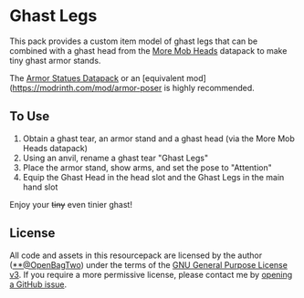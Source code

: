 # Ghast Legs

This pack provides a custom item model of ghast legs that can be
combined with a ghast head from the
[More Mob Heads](https://vanillatweaks.net/picker/datapacks/)
datapack to make tiny ghast armor stands.

The [Armor Statues Datapack](https://modrinth.com/datapack/armor-statues-datapack)
or an [equivalent mod](https://modrinth.com/mod/armor-poser is
highly recommended.

## To Use

1. Obtain a ghast tear, an armor stand and a ghast head (via the More
   Mob Heads datapack)
2. Using an anvil, rename a ghast tear "Ghast Legs"
3. Place the armor stand, show arms, and set the pose to "Attention"
4. Equip the Ghast Head in the head slot and the Ghast Legs in the main hand
   slot

Enjoy your ~~tiny~~ even tinier ghast!

## License

All code and assets in this resourcepack are licensed by the author
([**@OpenBagTwo](https://github.com/OpenBagTwo/)) under the terms of the
[GNU General Purpose License v3](https://www.gnu.org/licenses/gpl-3.0.en.html).
If you require a more permissive license, please contact me by
[opening a GitHub issue](https://github.com/OpenBagTwo/chappeau/issues/new).
